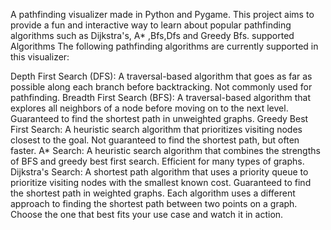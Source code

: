 A pathfinding visualizer made in Python and Pygame. This project aims to provide a fun and interactive way to learn about popular pathfinding algorithms such as Dijkstra's, A* ,Bfs,Dfs and Greedy Bfs.
supported Algorithms
The following pathfinding algorithms are currently supported in this visualizer:

Depth First Search (DFS): A traversal-based algorithm that goes as far as possible along each branch before backtracking. Not commonly used for pathfinding.
Breadth First Search (BFS): A traversal-based algorithm that explores all neighbors of a node before moving on to the next level. Guaranteed to find the shortest path in unweighted graphs.
Greedy Best First Search: A heuristic search algorithm that prioritizes visiting nodes closest to the goal. Not guaranteed to find the shortest path, but often faster.
A* Search: A heuristic search algorithm that combines the strengths of BFS and greedy best first search. Efficient for many types of graphs.
Dijkstra's Search: A shortest path algorithm that uses a priority queue to prioritize visiting nodes with the smallest known cost. Guaranteed to find the shortest path in weighted graphs.
Each algorithm uses a different approach to finding the shortest path between two points on a graph. Choose the one that best fits your use case and watch it in action.
